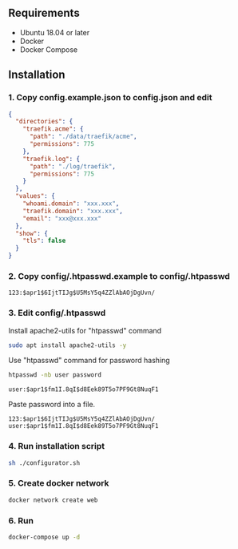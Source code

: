 ## Requirements
* Ubuntu 18.04 or later
* Docker
* Docker Compose

## Installation
### 1. Copy config.example.json to config.json and edit
```json
{
  "directories": {
    "traefik.acme": {
      "path": "./data/traefik/acme",
      "permissions": 775
    },
    "traefik.log": {
      "path": "./log/traefik",
      "permissions": 775
    }
  },
  "values": {
    "whoami.domain": "xxx.xxx",
    "traefik.domain": "xxx.xxx",
    "email": "xxx@xxx.xxx"
  },
  "show": {
    "tls": false
  }
}
```

### 2. Copy config/.htpasswd.example to config/.htpasswd
```
123:$apr1$6IjtTIJg$U5MsY5q4ZZlAbAOjDgUvn/
```

### 3. Edit config/.htpasswd
Install apache2-utils for "htpasswd" command
```sh
sudo apt install apache2-utils -y
```

Use "htpasswd" command for password hashing
```sh
htpasswd -nb user password
```
```
user:$apr1$fm1I.8qI$d8Eek89T5o7PF9Gt8NuqF1
```

Paste password into a file.
```
123:$apr1$6IjtTIJg$U5MsY5q4ZZlAbAOjDgUvn/
user:$apr1$fm1I.8qI$d8Eek89T5o7PF9Gt8NuqF1
```

### 4. Run installation script
```sh
sh ./configurator.sh
```

### 5. Create docker network
```sh
docker network create web
```

### 6. Run
```sh
docker-compose up -d
```
